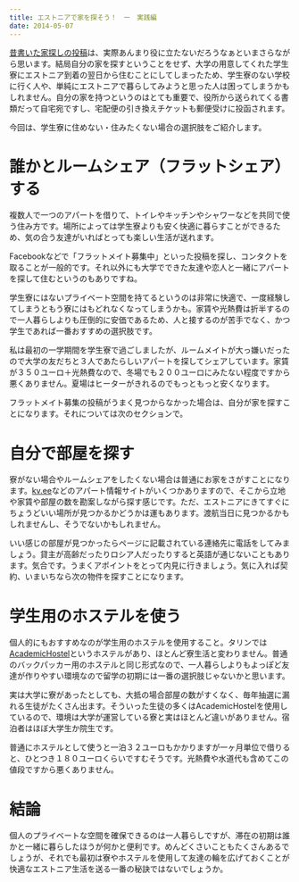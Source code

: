 ```yaml
---
title: エストニアで家を探そう！　ー　実践編
date: 2014-05-07
---
```


[昔書いた家探しの投稿](/post/67066343052)は、実際あんまり役に立たないだろうなぁといまさらながら思います。結局自分の家を探すということをせず、大学の用意してくれた学生寮にエストニア到着の翌日から住むことにしてしまったため、学生寮のない学校に行く人や、単純にエストニアで暮らしてみようと思った人は困ってしまうかもしれません。自分の家を持つというのはとても重要で、役所から送られてくる書類だって自宅宛ですし、宅配便の引き換えチケットも郵便受けに投函されます。

今回は、学生寮に住めない・住みたくない場合の選択肢をご紹介します。

# 誰かとルームシェア（フラットシェア）する
複数人で一つのアパートを借りて、トイレやキッチンやシャワーなどを共同で使う住み方です。場所によっては学生寮よりも安く快適に暮らすことができるため、気の合う友達がいればとっても楽しい生活が送れます。

Facebookなどで「フラットメイト募集中」といった投稿を探し、コンタクトを取ることが一般的です。それ以外にも大学でできた友達や恋人と一緒にアパートを探して住むというのもありですね。

学生寮にはないプライベート空間を持てるというのは非常に快適で、一度経験してしまうともう寮にはもどれなくなってしまうかも。家賃や光熱費は折半するので一人暮らしよりも圧倒的に安価であるため、人と接するのが苦手でなく、かつ学生であれば一番おすすめの選択肢です。

私は最初の一学期間を学生寮で過ごしましたが、ルームメイトが大っ嫌いだったので大学の友だちと３人であたらしいアパートを探してシェアしています。家賃が３５０ユーロ＋光熱費なので、冬場でも２００ユーロにみたない程度ですから悪くありません。夏場はヒーターがきれるのでもっともっと安くなります。

フラットメイト募集の投稿がうまく見つからなかった場合は、自分が家を探すことになります。それについては次のセクションで。


# 自分で部屋を探す
寮がない場合やルームシェアをしたくない場合は普通にお家をさがすことになります。[kv.ee](http://kv.ee/)などのアパート情報サイトがいくつかありますので、そこから立地や家賃や部屋の数を勘案しながら探す感じです。ただ、エストニアにきてすぐにちょうどいい場所が見つかるかどうかは運もあります。渡航当日に見つかるかもしれませんし、そうでないかもしれません。

いい感じの部屋が見つかったらページに記載されている連絡先に電話をしてみましょう。貸主が高齢だったりロシア人だったりすると英語が通じないこともあります。気合です。うまくアポイントをとって内見に行きましょう。気に入れば契約、いまいちなら次の物件を探すことになります。


# 学生用のホステルを使う
個人的にもおすすめなのが学生用のホステルを使用すること。タリンでは[AcademicHostel](http://www.academichostel.com/)というホステルがあり、ほとんど寮生活と変わりません。普通のバックパッカー用のホステルと同じ形式なので、一人暮らしよりもよっぽど友達が作りやすい環境なので留学の初期には一番の選択肢じゃないかと思います。

実は大学に寮があったとしても、大抵の場合部屋の数がすくなく、毎年抽選に漏れる生徒がたくさん出ます。そういった生徒の多くはAcademicHostelを使用しているので、環境は大学が運営している寮と実はほとんど違いがありません。宿泊者はほぼ大学生か院生です。

普通にホステルとして使うと一泊３２ユーロもかかりますが一ヶ月単位で借りると、ひとつき１８０ユーロくらいですむそうです。光熱費や水道代も含めてこの値段ですから悪くありません。


# 結論
個人のプライベートな空間を確保できるのは一人暮らしですが、滞在の初期は誰かと一緒に暮らしたほうが何かと便利です。めんどくさいこともたくさんあるでしょうが、それでも最初は寮やホステルを使用して友達の輪を広げておくことが快適なエストニア生活を送る一番の秘訣ではないでしょうか。
